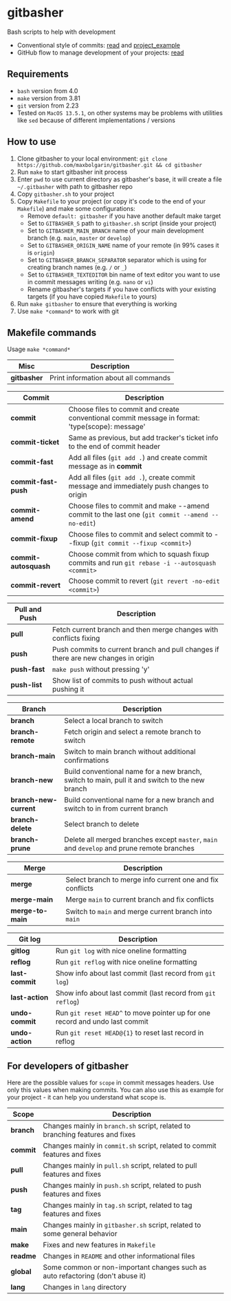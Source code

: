 # gitbasher

Bash scripts to help with development

* Conventional style of commits: [read](https://www.conventionalcommits.org/en) and [project_example](https://gist.github.com/brianclements/841ea7bffdb01346392c)
* GitHub flow to manage development of your projects: [read](https://gitversion.net/docs/learn/branching-strategies/githubflow/)


## Requirements

* `bash` version from 4.0
* `make` version from 3.81
* `git`  version from 2.23
* Tested on `MacOS 13.5.1`, on other systems may be problems with utilities like `sed` because of different implementations / versions


## How to use

1. Clone gitbasher to your local environment: `git clone https://github.com/maxbolgarin/gitbasher.git && cd gitbasher`
2. Run `make` to start gitbasher init process
3. Enter `pwd` to use current directory as gitbasher's base, it will create a file `~/.gitbasher` with path to gitbasher repo
4. Copy `gitbasher.sh` to your project
5. Copy `Makefile` to your project (or copy it's code to the end of your `Makefile`) and make some configurations:
    * Remove `default: gitbasher` if you have another default make target
    * Set to `GITBASHER_S` path to `gitbasher.sh` script (inside your project)
    * Set to `GITBASHER_MAIN_BRANCH` name of your main development branch (e.g. `main`, `master` or `develop`)
    * Set to `GITBASHER_ORIGIN_NAME` name of your remote (in 99% cases it is `origin`)
    * Set to `GITBASHER_BRANCH_SEPARATOR` separator which is using for creating branch names (e.g. `/` or `_`)
    * Set to `GITBASHER_TEXTEDITOR` bin name of text editor you want to use in commit messages writing (e.g. `nano` or `vi`)
    * Rename gitbasher's targets if you have conflicts with your existing targets (if you have copied `Makefile` to yours)
6. Run `make gitbasher` to ensure that everything is working
7. Use `make *command*` to work with git


## Makefile commands

Usage `make *command*`

| **Misc**            | **Description**                                                                                 |
| ------------------- | ------------------------------------------------------------------------------------------------|
| **gitbasher**       | Print information about all commands                                                            |


| **Commit**            | **Description**                                                                                 |
|-----------------------|-------------------------------------------------------------------------------------------------|
| **commit**            | Choose files to commit and create conventional commit message in format: 'type(scope): message' |
| **commit-ticket**     | Same as previous, but add tracker's ticket info to the end of commit header                     |
| **commit-fast**       | Add all files (`git add .`) and create commit message as in **commit**                          |
| **commit-fast-push**  | Add all files (`git add .`), create commit message and immediately push changes to origin       |
| **commit-amend**      | Choose files to commit and make --amend commit to the last one (`git commit --amend --no-edit`) |
| **commit-fixup**      | Choose files to commit and select commit to --fixup (`git commit --fixup <commit>`)             |
| **commit-autosquash** | Choose commit from which to squash fixup commits and run `git rebase -i --autosquash <commit>`  |
| **commit-revert**     | Choose commit to revert (`git revert -no-edit <commit>`)                                        |


| **Pull and Push** | **Description**                                                                    |
|-------------------|------------------------------------------------------------------------------------|
| **pull**          | Fetch current branch and then merge changes with conflicts fixing                  |
| **push**          | Push commits to current branch and pull changes if there are new changes in origin |
| **push-fast**     | `make push` without pressing 'y'                                                   |
| **push-list**     | Show list of commits to push without actual pushing it                             |


| **Branch**             | **Description**                                                                                |
|------------------------|------------------------------------------------------------------------------------------------|
| **branch**             | Select a local branch to switch                                                                |
| **branch-remote**      | Fetch origin and select a remote branch to switch                                              |
| **branch-main**        | Switch to main branch without additional confirmations                                         |
| **branch-new**         | Build conventional name for a new branch, switch to main, pull it and switch to the new branch |
| **branch-new-current** | Build conventional name for a new branch and switch to in from current branch                  |
| **branch-delete**      | Select branch to delete                                                                        |
| **branch-prune**       | Delete all merged branches except `master`, `main` and `develop` and prune remote branches     |


| **Merge**         | **Description**                                                     |
|-------------------|---------------------------------------------------------------------|
| **merge**         | Select branch to merge info current one and fix conflicts           |
| **merge-main**    | Merge `main` to current branch and fix conflicts                    |
| **merge-to-main** | Switch to `main` and merge current branch into `main`               |


| **Git log**     | **Description**                                                              |
|-----------------|------------------------------------------------------------------------------|
| **gitlog**      | Run `git log` with nice oneline formatting                                   |
| **reflog**      | Run `git reflog` with nice oneline formatting                                |
| **last-commit** | Show info about last commit (last record from `git log`)                     |
| **last-action** | Show info about last commit (last record from `git reflog`)                  |
| **undo-commit** | Run `git reset HEAD^` to move pointer up for one record and undo last commit |
| **undo-action** | Run `git reset HEAD@{1}` to reset last record in reflog                      |


## For developers of gitbasher

Here are the possible values for `scope` in commit messages headers. Use only this values when making commits. You can also use this as example for your project - it can help you understand what scope is.

| **Scope**    | **Description**                                                                 |
|--------------|---------------------------------------------------------------------------------|
| **branch**   | Changes mainly in `branch.sh` script, related to branching features and fixes   |
| **commit**   | Changes mainly in `commit.sh` script, related to commit features and fixes      |
| **pull**     | Changes mainly in `pull.sh` script, related to pull features and fixes          |
| **push**     | Changes mainly in `push.sh` script, related to push features and fixes          |
| **tag**      | Changes mainly in `tag.sh` script, related to tag features and fixes            |  
| **main**     | Changes mainly in `gitbasher.sh` script, related to some general behavior       |
| **make**     | Fixes and new features in `Makefile`                                            |
| **readme**   | Changes in `README` and other informational files                               |
| **global**   | Some common or non-important changes such as auto refactoring (don't abuse it)  |
| **lang**     | Changes in `lang` directory                                                     |

